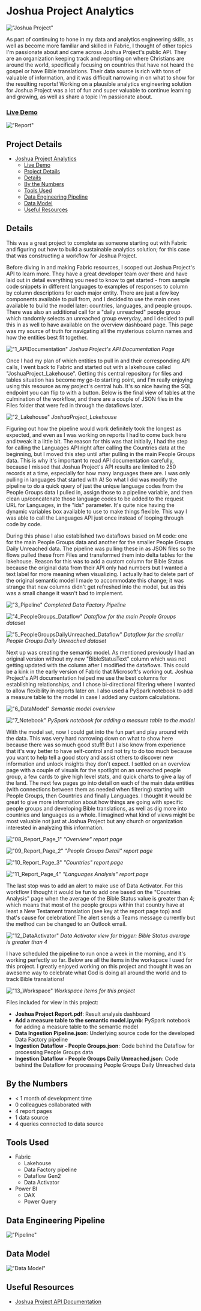 # Joshua Project Analytics

!["Joshua Project"](./Design%20Files/Joshua_Project_Transparent_Logo_Full.png)

As part of continuing to hone in my data and analytics engineering skills, as well as become more familiar and skilled in Fabric, I thought of other topics I'm passionate about and came across Joshua Project's public API. They are an organization keeping track and reporting on where Christians are around the world, specifically focusing on countries that have not heard the gospel or have Bible translations. Their data source is rich with tons of valuable of information, and it was difficult narrowing in on what to show for the resulting reports! Working on a plausible analytics engineering solution for Joshua Project was a lot of fun and super valuable to continue learning and growing, as well as share a topic I'm passionate about. 

### [Live Demo](https://app.fabric.microsoft.com/view?r=eyJrIjoiMmFkNzFmNDUtYzI4Yi00NmM5LWJiMzMtNjhhMDM1ODNkNDM5IiwidCI6ImY3N2E4MGM5LTY5MTAtNGJkYy1iNjFiLTgxNzA2NmQ1NmI0NiIsImMiOjJ9)

!["Report"](./Joshua%20Project%20Report_Page_1.jpg)

## Project Details
- [Joshua Project Analytics](#joshua-project-analytics)
    - [Live Demo](#live-demo)
  - [Project Details](#project-details)
  - [Details](#details)
  - [By the Numbers](#by-the-numbers)
  - [Tools Used](#tools-used)
  - [Data Engineering Pipeline](#data-engineering-pipeline)
  - [Data Model](#data-model)
  - [Useful Resources](#useful-resources)

## Details

This was a great project to complete as someone starting out with Fabric and figuring out how to build a sustainable analytics solution; for this case that was constructing a workflow for Joshua Project.

Before diving in and making Fabric resources, I scoped out Joshua Project's API to learn more. They have a great developer team over there and have laid out in detail everything you need to know to get started - from sample code snippets in different languages to examples of responses to column by column descriptions for each major entity. There are just a few key components available to pull from, and I decided to use the main ones available to build the model later: countries, languages, and people groups. There was also an additional call for a "daily unreached" people group which randomly selects an unreached group everyday, and I decided to pull this in as well to have available on the overview dashboard page. This page was my source of truth for navigating all the mysterious column names and how the entities best fit together.

!["1_APIDocumentation"](./Process/01_APIDocumentation.JPG)
*Joshua Project's API Documentation Page*

Once I had my plan of which entities to pull in and their corresponding API calls, I went back to Fabric and started out with a lakehouse called "JoshuaProject_Lakehouse". Getting this central repository for files and tables situation has become my go-to starting point, and I'm really enjoying using this resource as my project's central hub. It's so nice having the SQL endpoint you can flip to with a button. Below is the final view of tables at the culmination of the workflow, and there are a couple of JSON files in the Files folder that were fed in through the dataflows later.

!["2_Lakehouse"](./Process/02_Lakehouse.JPG)
*JoshuaProject_Lakehouse*

Figuring out how the pipeline would work definitely took the longest as expected, and even as I was working on reports I had to come back here and tweak it a little bit. The reason for this was that initially, I had the step for calling the Languages API right after calling the Countries data at the beginning, but I moved this step until after pulling in the main People Groups data. This is why it's important to read API documentation carefully, because I missed that Joshua Project's API results are limited to 250 records at a time, especially for how many languages there are. I was only pulling in languages that started with A! So what I did was modify the pipeline to do a quick query of just the unique language codes from the People Groups data I pulled in, assign those to a pipeline variable, and then clean up/concatenate those language codes to be added to the request URL for Languages, in the "ids" parameter. It's quite nice having the dynamic variables box available to use to make things flexible. This way I was able to call the Languages API just once instead of looping through code by code.

During this phase I also established two dataflows based on M code: one for the main People Groups data and another for the smaller People Groups Daily Unreached data. The pipeline was pulling these in as JSON files so the flows pulled these from Files and transformed them into delta tables for the lakehouse. Reason for this was to add a custom column for Bible Status because the original data from their API only had numbers but I wanted a text label for more meaning when visualizing. I actually had to delete part of the original semantic model I made to accommodate this change; it was strange that new columns didn't get refreshed into the model, but as this was a small change it wasn't bad to implement.

!["3_Pipeline"](./Process/03_Pipeline.JPG)
*Completed Data Factory Pipeline*

!["4_PeopleGroups_Dataflow"](./Process/04_PeopleGroups_Dataflow.JPG)
*Dataflow for the main People Groups dataset*

!["5_PeopleGroupsDailyUnreached_Dataflow"](./Process/05_PeopleGroupsDailyUnreached_Dataflow.JPG)
*Dataflow for the smaller People Groups Daily Unreached dataset*

Next up was creating the semantic model. As mentioned previously I had an original version without my new "BibleStatusText" column which was not getting updated with the column after I modified the dataflows. This could be a kink in the early version of Fabric that Microsoft's working out. Joshua Project's API documentation helped me use the best columns for establishing relationships, and I chose bi-directional filtering where I wanted to allow flexibility in reports later on. I also used a PySpark notebook to add a measure table to the model in case I added any custom calculations.

!["6_DataModel"](./Process/06_DataModel.JPG)
*Semantic model overview*

!["7_Notebook"](./Process/07_Notebook.JPG)
*PySpark notebook for adding a measure table to the model*

With the model set, now I could get into the fun part and play around with the data. This was very hard narrowing down on what to show here because there was so much good stuff! But I also know from experience that it's way better to have self-control and not try to do too much because you want to help tell a good story and assist others to discover new information and unlock insights they don't expect. I settled on an overview page with a couple of visuals for the spotlight on an unreached people group, a few cards to give high level stats, and quick charts to give a lay of the land. The next few pages go into detail on each of the main data entities (with connections between them as needed when filtering) starting with People Groups, then Countries and finally Languages. I thought it would be great to give more information about how things are going with specific people groups and developing Bible translations, as well as dig more into countries and languages as a whole. I imagined what kind of views might be most valuable not just at Joshua Project but any church or organization interested in analyzing this information.

!["08_Report_Page_1"](./Process/08_Report_Page_1.jpg)
*"Overview" report page*

!["09_Report_Page_2"](./Process/09_Report_Page_2.jpg)
*"People Groups Detail" report page*

!["10_Report_Page_3"](./Process/10_Report_Page_3.jpg)
*"Countries" report page*

!["11_Report_Page_4"](./Process/11_Report_Page_4.jpg)
*"Languages Analysis" report page*

The last stop was to add an alert to make use of Data Activator. For this workflow I thought it would be fun to add one based on the "Countries Analysis" page when the average of the Bible Status value is greater than 4; which means that most of the people groups within that country have at least a New Testament translation (see key at the report page top) and that's cause for celebration! The alert sends a Teams message currently but the method can be changed to an Outlook email.

!["12_DataActivator"](./Process/12_DataActivator.JPG)
*Data Activator view for trigger: Bible Status average is greater than 4*

I have scheduled the pipeline to run once a week in the morning, and it's working perfectly so far. Below are all the items in the workspace I used for this project. I greatly enjoyed working on this project and thought it was an awesome way to celebrate what God is doing all around the world and to track Bible translations!

!["13_Workspace"](./Process/13_Workspace.JPG)
*Workspace items for this project*

Files included for view in this project:
- **Joshua Project Report.pdf**: Result analysis dashboard
- **Add a measure table to the semantic model.ipynb**: PySpark notebook for adding a measure table to the semantic model
- **Data Ingestion Pipeline.json**: Underlying source code for the developed Data Factory pipeline
- **Ingestion Dataflow - People Groups.json**: Code behind the Dataflow for processing People Groups data
- **Ingestion Dataflow - People Groups Daily Unreached.json**: Code behind the Dataflow for processing People Groups Daily Unreached data

## By the Numbers

- < 1 month of development time
- 0 colleagues collaborated with
- 4 report pages
- 1 data source
- 4 queries connected to data source

## Tools Used

- Fabric 
  - Lakehouse
  - Data Factory pipeline
  - Dataflow Gen2
  - Data Activator
- Power BI
  - DAX
  - Power Query

## Data Engineering Pipeline

!["Pipeline"](./Joshua%20Project%20Analytics%20Pipeline.png)

## Data Model

!["Data Model"](./Joshua%20Project%20Analytics%20Data%20Model.JPG)

## Useful Resources

- [Joshua Project API Documentation](https://api.joshuaproject.net/)